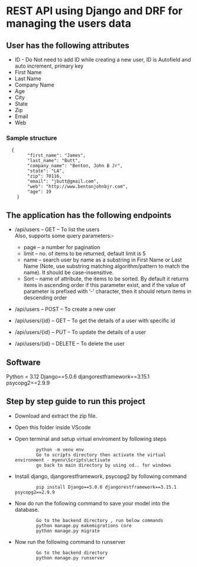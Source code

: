 # REST API using Django and DRF for managing the users data

## User has the following attributes

* ID - Do Not need to add ID while creating a new user, ID is Autofield and auto increment, primary key
* First Name
* Last Name
* Company Name
* Age
* City
* State
* Zip
* Email
* Web

### Sample structure
      {
            "first_name": "James",
            "last_name": "Butt",
            "company_name": "Benton, John B Jr",
            "state": "LA",
            "zip": 70116,
            "email": "jbutt@gmail.com",
            "web": "http://www.bentonjohnbjr.com",
            "age": 19
        }

## The application has the following endpoints

* /api/users – GET – To list the users<br>
  Also, supports some query parameters:-

    - page – a number for pagination
    - limit – no. of items to be returned, default limit is 5
    - name – search user by name as a substring in First Name or Last Name (Note, use substring matching algorithm/pattern to match the      name). It should be case-insensitive.
    - Sort – name of attribute, the items to be sorted. By default it returns items in ascending order if this parameter exist, and if     the value of parameter is prefixed with ‘-’ character, then it should return items in descending order
* /api/users – POST – To create a new user
* /api/users/{id} – GET – To get the details of a user with specific id
* /api/users/{id} – PUT – To update the details of a user
* /api/users/{id} – DELETE – To delete the user

## Software
Python = 3.12
Django==5.0.6
djangorestframework==3.15.1
psycopg2==2.9.9


## Step by step guide to run this project

* Download and extract the zip file.
* Open this folder inside VScode
* Open terminal and setup virtual enviroment by following steps

              python -m venv env
              Go to scripts directory then activate the virtual environment - myenv\Scripts\activate
              go back to main directory by using cd.. for windows
              
* Install django, djangorestframework, psycopg2 by following command

              pip install Django==5.0.6 djangorestframework==3.15.1 psycopg2==2.9.9
* Now do run the following command to save your model into the database.

              Go to the backend directory , run below commands 
              python manage.py makemigrations core
              python manage.py migrate
              
* Now run the following command to runserver
  
              Go to the backend directory 
              python manage.py runserver
